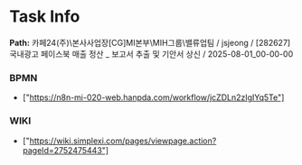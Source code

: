 # Task Info

**Path:** 카페24(주)\본사사업장\[CG]MI본부\MIH그룹\밸류업팀 / jsjeong / [282627] 국내광고 페이스북 매출 정산 _ 보고서 추출 및 기안서 상신 / 2025-08-01_00-00-00

### BPMN
- ["https://n8n-mi-020-web.hanpda.com/workflow/jcZDLn2zIgIYq5Te"]

### WIKI
- ["https://wiki.simplexi.com/pages/viewpage.action?pageId=2752475443"]

